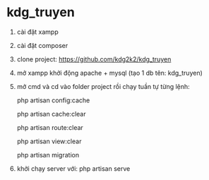 # kdg_truyen

1. cài đặt xampp
2. cài đặt composer
3. clone project: https://github.com/kdg2k2/kdg_truyen
4. mở xampp khởi động apache + mysql (tạo 1 db tên: kdg_truyen)
5. mở cmd và cd vào folder project rồi chạy tuần tự từng lệnh:


    php artisan config:cache


    php artisan cache:clear 


    php artisan route:clear 


    php artisan view:clear


    php artisan migration


6. khởi chạy server với: php artisan serve